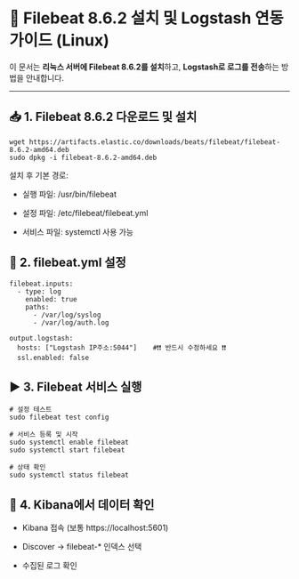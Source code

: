 # 🐧 Filebeat 8.6.2 설치 및 Logstash 연동 가이드 (Linux)

이 문서는 **리눅스 서버에 Filebeat 8.6.2를 설치**하고, **Logstash로 로그를 전송**하는 방법을 안내합니다.

---

## 📥 1. Filebeat 8.6.2 다운로드 및 설치
```
wget https://artifacts.elastic.co/downloads/beats/filebeat/filebeat-8.6.2-amd64.deb
sudo dpkg -i filebeat-8.6.2-amd64.deb
```

설치 후 기본 경로:

- 실행 파일: /usr/bin/filebeat
  
- 설정 파일: /etc/filebeat/filebeat.yml
  
- 서비스 파일: systemctl 사용 가능

## 📝 2. filebeat.yml 설정
```
filebeat.inputs:
  - type: log
    enabled: true
    paths:
      - /var/log/syslog
      - /var/log/auth.log

output.logstash:
  hosts: ["Logstash IP주소:5044"]    #❗❗ 반드시 수정하세요 ❗❗
  ssl.enabled: false
```

## ▶️ 3. Filebeat 서비스 실행
```
# 설정 테스트
sudo filebeat test config

# 서비스 등록 및 시작
sudo systemctl enable filebeat
sudo systemctl start filebeat

# 상태 확인
sudo systemctl status filebeat
```
## 🧪 4. Kibana에서 데이터 확인
- Kibana 접속 (보통 https://localhost:5601)

- Discover → filebeat-* 인덱스 선택

- 수집된 로그 확인
